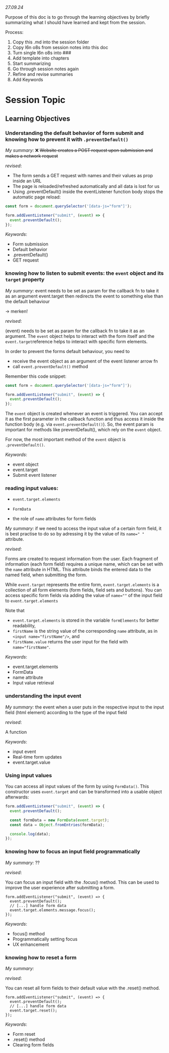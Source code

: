 _27.09.24_

Purpose of this doc is to go through the learning objectives by briefly summarizing what I should have learned and kept from the session.

Process:

1. Copy this .md into the session folder
2. Copy l6n o8s from session notes into this doc
3. Turn single l6n o8s into ###
4. Add template into chapters
5. Start summarizing
6. Go through session notes again
7. Refine and revise summaries
8. Add Keywords

# Session Topic

## Learning Objectives

### Understanding the default behavior of form submit and knowing how to prevent it with `.preventDefault()`

_My summary:_
❌ ~~Website creates a POST request upon submission and makes a network request~~

_revised_:

- The form sends a GET request with names and their values as prop inside an URL
- The page is reloaded/refreshed automatically and all data is lost for us
- Using .preventDefault() inside the eventListener function body stops the automatic page reload:

```js
const form = document.querySelector('[data-js="form"]');

form.addEventListener("submit", (event) => {
  event.preventDefault();
});
```

_Keywords_:

- Form submission
- Default behavior
- .preventDefault()
- GET request

### knowing how to listen to submit events: the `event` object and its `target` property

_My summary:_
event needs to be set as param for the callback fn to take it as an argument
event.target then redirects the event to something else than the default behaviour

-> merken!

_revised_:

(event) needs to be set as param for the callback fn to take it as an argument.
The `event` object helps to interact with the form itself and the `event.target`reference helps to interact with specific form elements.

In order to prevent the forms default behaviour, you need to

- receive the event object as an argument of the event listener arrow fn
- call `event.preventDefault()` method

Remember this code snippet:

```js
const form = document.querySelector('[data-js="form"]');

form.addEventListener("submit", (event) => {
  event.preventDefault();
});
```

The `event` object is created whenever an event is triggered. You can accept it as the first
parameter in the callback function and thus access it inside the function body (e.g. via
`event.preventDefault()`). So, the event param is important for methods like preventDefault(), which rely on the `event` object.

For now, the most important method of the `event` object is `.preventDefault()`.

_Keywords_:

- event object
- event.target
- Submit event listener

### reading input values:

- `event.target.elements`

- `FormData`
- the role of `name` attributes for form fields

_My summary:_
if we need to access the input value of a certain form field, it is best practise to do so by adressing it by the value of its `name=" "` attribute.

_revised_:

Forms are created to request information from the user. Each fragment of information (each form field) requires a unique name, which can be set with the `name` attribute in HTML. This attribute binds the entered data to the named field, when submitting the form.

While `event.target` represents the entire form, `event.target.elements` is a collection of all form elements (form fields, field sets and buttons). You can access specific form fields via adding the value of `name=""` of the input field to `event.target.elements`

Note that

- `event.target.elements` is stored in the variable `formElements` for better readability,
- `firstName` is the string value of the corresponding `name` attribute, as in
  `<input name="firstName"/>`, and
- `firstName.value` returns the user input for the field with `name="firstName"`.

_Keywords_:

- event.target.elements
- FormData
- name attribute
- Input value retrieval

### understanding the input event

_My summary:_
the event when a user puts in the respective input to the input field (html element) according to the type of the input field

_revised_:

A function

_Keywords_:

- input event
- Real-time form updates
- event.target.value

### Using input values

You can access all input values of the form by using `FormData()`. This constructor uses
`event.target` and can be transformed into a usable object afterwards:

```js
form.addEventListener("submit", (event) => {
  event.preventDefault();

  const formData = new FormData(event.target);
  const data = Object.fromEntries(formData);

  console.log(data);
});
```

### knowing how to focus an input field programmatically

_My summary:_
??

_revised_:

You can focus an input field with the .focus() method. This can be used to improve the user experience after submitting a form.

```JS
form.addEventListener("submit", (event) => {
  event.preventDefault();
  // [...] handle form data
  event.target.elements.message.focus();
});
```

_Keywords_:

- focus() method
- Programmatically setting focus
- UX enhancement

### knowing how to reset a form

_My summary:_

_revised_:

You can reset all form fields to their default value with the .reset() method.

```JS
form.addEventListener("submit", (event) => {
  event.preventDefault();
  // [...] handle form data
  event.target.reset();
});
```

_Keywords_:

- Form reset
- .reset() method
- Clearing form fields
